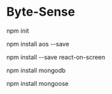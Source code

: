# Byte-Sense

npm init

npm install aos --save

npm install --save react-on-screen

npm install mongodb

npm install mongoose
